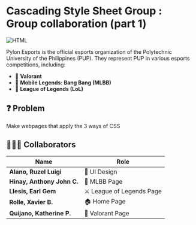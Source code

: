 
# Cascading Style Sheet Group : Group collaboration (part 1)

![HTML](https://img.shields.io/badge/HTML5-%23E34F26.svg?&style=for-the-badge&logo=html5&logoColor=white)  

Pylon Esports is the official esports organization of the Polytechnic University of the Philippines (PUP). They represent PUP in various esports competitions, including:

- 🎯 **Valorant**  
- 📱 **Mobile Legends: Bang Bang (MLBB)**  
- 🏹 **League of Legends (LoL)**  


## ❓ Problem
Make webpages that apply the 3 ways of CSS

## 👷👷‍♀️ Collaborators


| Name | Role |
|------|------|
| **Alano, Ruzel Luigi** | 🎨 UI Design |
| **Hinay, Anthony John C.** | 📲 MLBB Page |
| **Llesis, Earl Gem** | ⚔️ League of Legends Page |
| **Rolle, Xavier B.** | 🏠 Home Page |
| **Quijano, Katherine P.** | 🎯 Valorant Page |